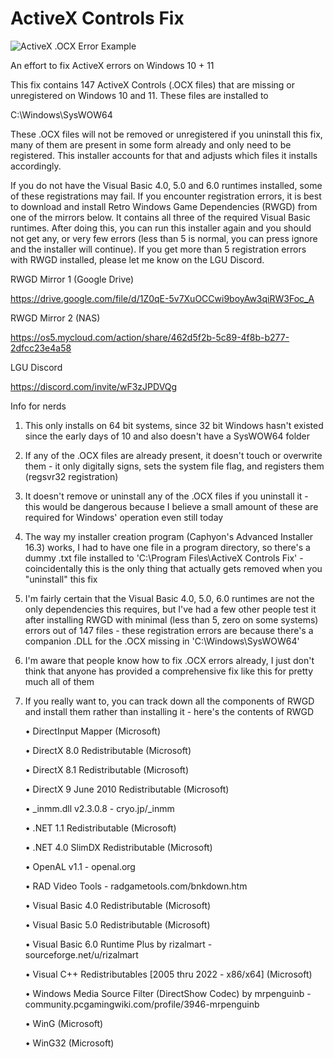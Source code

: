 # ActiveX Controls Fix
![ActiveX .OCX Error Example](https://cdn.discordapp.com/attachments/865978250643505182/1305851543748218932/image.png?ex=673682c5&is=67353145&hm=2714959bd78a943da3a6400b742aaaca58e24ba59b3115913a56d574e579d698&)

An effort to fix ActiveX errors on Windows 10 + 11

This fix contains 147 ActiveX Controls (.OCX files) that are missing or unregistered on Windows 10 and 11. These files are installed to 

C:\Windows\SysWOW64

These .OCX files will not be removed or unregistered if you uninstall this fix, many of them are present in some form already and only need to be registered. This installer accounts for that and adjusts which files it installs accordingly.

If you do not have the Visual Basic 4.0, 5.0 and 6.0 runtimes installed, some of these registrations may fail. If you encounter registration errors, it is best to download and install Retro Windows Game Dependencies (RWGD) from one of the mirrors below. It contains all three of the required Visual Basic runtimes. After doing this, you can run this installer again and you should not get any, or very few errors (less than 5 is normal, you can press ignore and the installer will continue). If you get more than 5 registration errors with RWGD installed, please let me know on the LGU Discord.

RWGD Mirror 1 (Google Drive)

https://drive.google.com/file/d/1Z0qE-5v7XuOCCwi9boyAw3qiRW3Foc_A

RWGD Mirror 2 (NAS)

https://os5.mycloud.com/action/share/462d5f2b-5c89-4f8b-b277-2dfcc23e4a58

LGU Discord

https://discord.com/invite/wF3zJPDVQg





Info for nerds


1. This only installs on 64 bit systems, since 32 bit Windows hasn't existed since the early days of 10 and also doesn't have a SysWOW64 folder
2. If any of the .OCX files are already present, it doesn't touch or overwrite them - it only digitally signs, sets the system file flag, and registers them (regsvr32 registration)
3. It doesn't remove or uninstall any of the .OCX files if you uninstall it - this would be dangerous because I believe a small amount of these are required for Windows' operation even still today
4. The way my installer creation program (Caphyon's Advanced Installer 16.3) works, I had to have one file in a program directory, so there's a dummy .txt file installed to 'C:\Program Files\ActiveX Controls Fix' - coincidentally this is the only thing that actually gets removed when you "uninstall" this fix
5. I'm fairly certain that the Visual Basic 4.0, 5.0, 6.0 runtimes are not the only dependencies this requires, but I've had a few other people test it after installing RWGD with minimal (less than 5, zero on some systems) errors out of 147 files - these registration errors are because there's a companion .DLL for the .OCX missing in 'C:\Windows\SysWOW64'
6. I'm aware that people know how to fix .OCX errors already, I just don't think that anyone has provided a comprehensive fix like this for pretty much all of them
7. If you really want to, you can track down all the components of RWGD and install them rather than installing it - here's the contents of RWGD

   • DirectInput Mapper (Microsoft)

   • DirectX 8.0 Redistributable (Microsoft)

   • DirectX 8.1 Redistributable (Microsoft)

   • DirectX 9 June 2010 Redistributable (Microsoft)

   • _inmm.dll v2.3.0.8 - cryo.jp/_inmm

   • .NET 1.1 Redistributable (Microsoft)

   • .NET 4.0 SlimDX Redistributable (Microsoft)

   • OpenAL v1.1 - openal.org

   • RAD Video Tools - radgametools.com/bnkdown.htm

   • Visual Basic 4.0 Redistributable (Microsoft)

   • Visual Basic 5.0 Redistributable (Microsoft)

   • Visual Basic 6.0 Runtime Plus by rizalmart - sourceforge.net/u/rizalmart

   • Visual C++ Redistributables [2005 thru 2022 - x86/x64] (Microsoft)

   • Windows Media Source Filter (DirectShow Codec) by mrpenguinb - community.pcgamingwiki.com/profile/3946-mrpenguinb

   • WinG (Microsoft)

   • WinG32 (Microsoft)
